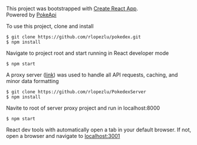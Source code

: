 This project was bootstrapped with [Create React App](https://github.com/facebookincubator/create-react-app).  
Powered by [PokeApi](https://pokeapi.co/)

To use this project, clone and install

```
$ git clone https://github.com/rlopezlu/pokedex.git  
$ npm install
```

Navigate to project root and start running in React developer mode

```
$ npm start
```

A proxy server ([link](https://github.com/rlopezlu/PokedexServer)) was used to handle all API requests, caching, and minor data formatting

```
$ git clone https://github.com/rlopezlu/PokedexServer
$ npm install
```
Navite to root of server proxy project and run in localhost:8000 

```
$ npm start
```

React dev tools with automatically open a tab in your default browser. If not, open a browser and navigate to [localhost:3001](localhost:3000)
